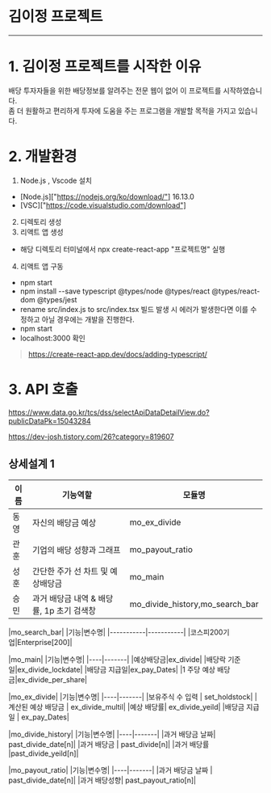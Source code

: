 # 김이정 프로젝트
---- 
# 1. 김이정 프로젝트를 시작한 이유
배당 투자자들을 위한 배당정보를 알려주는 전문 웹이 없어 이 프로젝트를 시작하였습니다.  
좀 더 원활하고 편리하게 투자에 도움을 주는 프로그램을 개발할 목적을 가지고 있습니다.

# 2. 개발환경
1. Node.js , Vscode 설치
* [Node.js]["https://nodejs.org/ko/download/"] 16.13.0
* [VSC]["https://code.visualstudio.com/download"]
2. 디렉토리 생성
3. 리액트 앱 생성
* 해당 디렉토리 터미널에서 npx create-react-app "프로젝트명" 실행 
4. 리액트 앱 구동
* npm start 
* npm install --save typescript @types/node @types/react @types/react-dom @types/jest
* rename src/index.js to src/index.tsx 빌드 발생 시 에러가 발생한다면 이를 수정하고 아닐 경우에는 개발을 진행한다. 
* npm start 
* localhost:3000 확인

>https://create-react-app.dev/docs/adding-typescript/
# 3. API 호출 
https://www.data.go.kr/tcs/dss/selectApiDataDetailView.do?publicDataPk=15043284

https://dev-josh.tistory.com/26?category=819607
## 상세설계 1
|이름|기능역할|모듈명|
|---|--------|------|
|동영|자신의 배당금 예상|mo_ex_divide|                       
|관훈|기업의 배당 성향과 그래프|mo_payout_ratio|
|성훈|간단한 주가 선 차트 및 예상배당금|mo_main|
|승민|과거 배당금 내역 & 배당률, 1p 초기 검색창|mo_divide_history,mo_search_bar|

|mo_search_bar|
|기능|변수명|
|-----------|-----------|
|코스피200기업|Enterprise[200]|

|mo_main|
|기능|변수명|
|----|-------|
|예상배당금|ex_divide|
|배당락 기준일|ex_divide_lockdate|
|배당금 지급일|ex_pay_Dates|
|1 주당 예상 배당금|ex_divide_per_share|

|mo_ex_divide|
|기능|변수명|
|----|-------|
|보유주식 수 입력 | set_holdstock|
|계산된 예상 배당금 | ex_divide_multil|
|예상 배당률| ex_divide_yeild|
|배당금 지급일 | ex_pay_Dates|

|mo_divide_history|
|기능|변수명|
|----|-------|
|과거 배당금 날짜| past_divide_date[n]|
|과거 배당금 | past_divide[n]|
|과거 배당률 |past_divide_yeild[n]|

|mo_payout_ratio|
|기능|변수명|
|----|-------|
|과거 배당금 날짜 | past_divide_date[n]|
|과거 배당성향| past_payout_ratio[n]|



